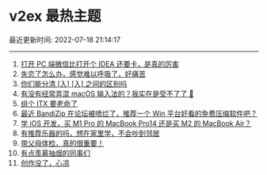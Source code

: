 # v2ex 最热主题

最近更新时间: 2022-07-18 21:14:17

--- 
1. [打开 PC 端微信比打开个 IDEA 还要卡，是真的厉害](https://www.v2ex.com/t/866882) 
2. [失恋了怎么办，感觉难以呼吸了，好痛苦](https://www.v2ex.com/t/866898) 
3. [你们能分清 [入] [⼊] 之间的区别吗](https://www.v2ex.com/t/866890) 
4. [有没有经常弄混 macOS 输入法的？我实在是受不了了 😤](https://www.v2ex.com/t/866880) 
5. [组个 ITX 要老命了](https://www.v2ex.com/t/866912) 
6. [最近 BandiZip 在论坛被喷烂了，推荐一个 Win 平台好看的免费压缩软件吧？](https://www.v2ex.com/t/866925) 
7. [学 iOS 开发，买 M1 Pro 的 MacBook Pro14 还是买 M2 的 MacBook Air？](https://www.v2ex.com/t/866938) 
8. [有推荐乐器的吗，想在家里学，不会吵到邻居](https://www.v2ex.com/t/866915) 
9. [带父母体检，真的很重要！](https://www.v2ex.com/t/866928) 
10. [有点羡慕抽烟的同事们](https://www.v2ex.com/t/867027) 
11. [创作没了，心凉](https://www.v2ex.com/t/867078) 
